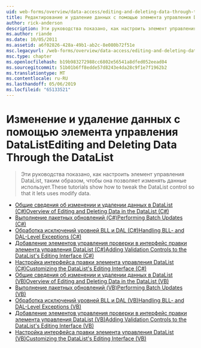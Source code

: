 ```yaml
---
uid: web-forms/overview/data-access/editing-and-deleting-data-through-the-datalist/index
title: Редактирование и удаление данных с помощью элемента управления DataList | Документация Майкрософт
author: rick-anderson
description: Эти руководства показано, как настроить элемент управления DataList, таким образом, чтобы она позволяет изменять данные использует.
ms.author: riande
ms.date: 10/05/2011
ms.assetid: a6f02826-428a-49b1-ab2c-8e080b72f51e
msc.legacyurl: /web-forms/overview/data-access/editing-and-deleting-data-through-the-datalist
msc.type: chapter
ms.openlocfilehash: b19b983272988cc6802e56541a8dfed052eead04
ms.sourcegitcommit: 51b01b6ff8edde57d8243e4da28c9f1e7f1962b2
ms.translationtype: MT
ms.contentlocale: ru-RU
ms.lasthandoff: 05/06/2019
ms.locfileid: "65133521"
---
```

# <a name="editing-and-deleting-data-through-the-datalist"></a><span data-ttu-id="eba86-103">Изменение и удаление данных с помощью элемента управления DataList</span><span class="sxs-lookup"><span data-stu-id="eba86-103">Editing and Deleting Data Through the DataList</span></span>

> <span data-ttu-id="eba86-104">Эти руководства показано, как настроить элемент управления DataList, таким образом, чтобы она позволяет изменять данные использует.</span><span class="sxs-lookup"><span data-stu-id="eba86-104">These tutorials show how to tweak the DataList control so that it lets uses modify data.</span></span>

- [<span data-ttu-id="eba86-105">Общие сведения об изменении и удалении данных в DataList (C#)</span><span class="sxs-lookup"><span data-stu-id="eba86-105">Overview of Editing and Deleting Data in the DataList (C#)</span></span>](an-overview-of-editing-and-deleting-data-in-the-datalist-cs.md)
- [<span data-ttu-id="eba86-106">Выполнение пакетных обновлений (C#)</span><span class="sxs-lookup"><span data-stu-id="eba86-106">Performing Batch Updates (C#)</span></span>](performing-batch-updates-cs.md)
- [<span data-ttu-id="eba86-107">Обработка исключений уровней BLL и DAL (C#)</span><span class="sxs-lookup"><span data-stu-id="eba86-107">Handling BLL- and DAL-Level Exceptions (C#)</span></span>](handling-bll-and-dal-level-exceptions-cs.md)
- [<span data-ttu-id="eba86-108">Добавление элементов управления проверки в интерфейс правки элемента управления DataList (C#)</span><span class="sxs-lookup"><span data-stu-id="eba86-108">Adding Validation Controls to the DataList's Editing Interface (C#)</span></span>](adding-validation-controls-to-the-datalist-s-editing-interface-cs.md)
- [<span data-ttu-id="eba86-109">Настройка интерфейса правки элемента управления DataList (C#)</span><span class="sxs-lookup"><span data-stu-id="eba86-109">Customizing the DataList's Editing Interface (C#)</span></span>](customizing-the-datalist-s-editing-interface-cs.md)
- [<span data-ttu-id="eba86-110">Общие сведения об изменении и удалении данных в DataList (VB)</span><span class="sxs-lookup"><span data-stu-id="eba86-110">Overview of Editing and Deleting Data in the DataList (VB)</span></span>](an-overview-of-editing-and-deleting-data-in-the-datalist-vb.md)
- [<span data-ttu-id="eba86-111">Выполнение пакетных обновлений (VB)</span><span class="sxs-lookup"><span data-stu-id="eba86-111">Performing Batch Updates (VB)</span></span>](performing-batch-updates-vb.md)
- [<span data-ttu-id="eba86-112">Обработка исключений уровней BLL и DAL (VB)</span><span class="sxs-lookup"><span data-stu-id="eba86-112">Handling BLL- and DAL-Level Exceptions (VB)</span></span>](handling-bll-and-dal-level-exceptions-vb.md)
- [<span data-ttu-id="eba86-113">Добавление элементов управления проверки в интерфейс правки элемента управления DataList (VB)</span><span class="sxs-lookup"><span data-stu-id="eba86-113">Adding Validation Controls to the DataList's Editing Interface (VB)</span></span>](adding-validation-controls-to-the-datalist-s-editing-interface-vb.md)
- [<span data-ttu-id="eba86-114">Настройка интерфейса правки элемента управления DataList (VB)</span><span class="sxs-lookup"><span data-stu-id="eba86-114">Customizing the DataList's Editing Interface (VB)</span></span>](customizing-the-datalist-s-editing-interface-vb.md)
